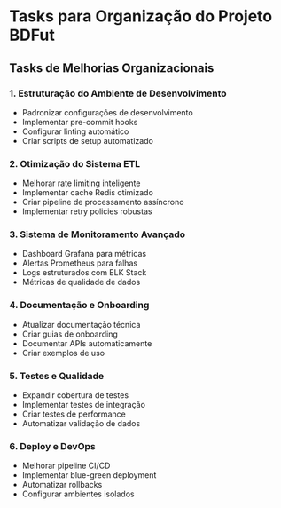# Tasks para Organização do Projeto BDFut

## Tasks de Melhorias Organizacionais

### 1. Estruturação do Ambiente de Desenvolvimento
- Padronizar configurações de desenvolvimento
- Implementar pre-commit hooks
- Configurar linting automático
- Criar scripts de setup automatizado

### 2. Otimização do Sistema ETL
- Melhorar rate limiting inteligente
- Implementar cache Redis otimizado
- Criar pipeline de processamento assíncrono
- Implementar retry policies robustas

### 3. Sistema de Monitoramento Avançado
- Dashboard Grafana para métricas
- Alertas Prometheus para falhas
- Logs estruturados com ELK Stack
- Métricas de qualidade de dados

### 4. Documentação e Onboarding
- Atualizar documentação técnica
- Criar guias de onboarding
- Documentar APIs automaticamente
- Criar exemplos de uso

### 5. Testes e Qualidade
- Expandir cobertura de testes
- Implementar testes de integração
- Criar testes de performance
- Automatizar validação de dados

### 6. Deploy e DevOps
- Melhorar pipeline CI/CD
- Implementar blue-green deployment
- Automatizar rollbacks
- Configurar ambientes isolados
